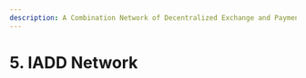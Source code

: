 ```yaml
---
description: A Combination Network of Decentralized Exchange and Payment Network
---
```


# 5. IADD Network

